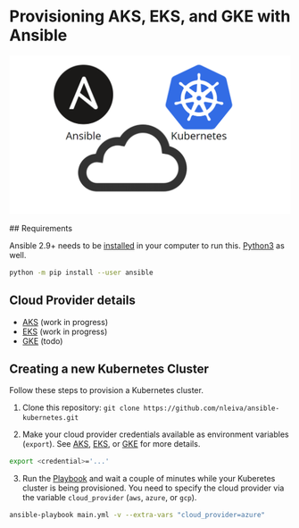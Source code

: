 # Provisioning AKS, EKS, and GKE with Ansible

<p align="center">
<img src="./pictures/k8s_ansible.png">
</p>
## Requirements

Ansible 2.9+ needs to be [installed](https://docs.ansible.com/ansible/latest/installation_guide/intro_installation.html#installing-ansible-with-pip) in your computer to run this. [Python3](https://wiki.python.org/moin/BeginnersGuide/Download) as well.

```bash
python -m pip install --user ansible
```

## Cloud Provider details

- [AKS](aks.md) (work in progress)
- [EKS](eks.md) (work in progress)
- [GKE]() (todo)

## Creating a new Kubernetes Cluster

Follow these steps to provision a Kubernetes cluster.

1. Clone this repository: `git clone https://github.com/nleiva/ansible-kubernetes.git`

2. Make your cloud provider credentials available as environment variables (`export`). See [AKS](aks.md), [EKS](eks.md), or [GKE]() for more details.

```bash
export <credential>='...'
```

3. Run the [Playbook](main.yml) and wait a couple of minutes while your Kuberetes cluster is being provisioned. You need to specify the cloud provider via the variable `cloud_provider` (`aws`, `azure`, or `gcp`).

```bash
ansible-playbook main.yml -v --extra-vars "cloud_provider=azure"
```
   
